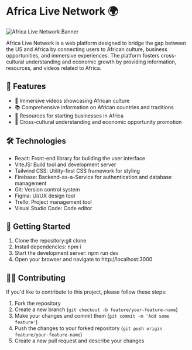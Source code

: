 # Africa Live Network 🌍

![Africa Live Network Banner](https://africalivenetwork.tv/assets/ALN_LOGO-3-47-1d774379.png)

Africa Live Network is a web platform designed to bridge the gap between the US and Africa by connecting users to African culture, business opportunities, and immersive experiences. The platform fosters cross-cultural understanding and economic growth by providing information, resources, and videos related to Africa.

## 🌟 Features

- 🎥 Immersive videos showcasing African culture
- 📚 Comprehensive information on African countries and traditions
- 💼 Resources for starting businesses in Africa
- 🌉 Cross-cultural understanding and economic opportunity promotion

## 🛠️ Technologies

- React: Front-end library for building the user interface
- ViteJS: Build tool and development server
- Tailwind CSS: Utility-first CSS framework for styling
- Firebase: Backend-as-a-Service for authentication and database management
- Git: Version control system
- Figma: UI/UX design tool
- Trello: Project management tool
- Visual Studio Code: Code editor

## 🔧 Getting Started

1. Clone the repository:git clone
2. Install dependencies: npm i
3. Start the development server: npm run dev
4. Open your browser and navigate to http://localhost:3000

## 👩‍💻 Contributing

If you'd like to contribute to this project, please follow these steps:

1. Fork the repository
2. Create a new branch (`git checkout -b feature/your-feature-name`)
3. Make your changes and commit them (`git commit -m 'Add some feature'`)
4. Push the changes to your forked repository (`git push origin feature/your-feature-name`)
5. Create a new pull request and describe your changes

